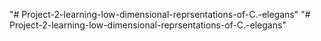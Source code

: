 "# Project-2-learning-low-dimensional-reprsentations-of-C.-elegans" 
"# Project-2-learning-low-dimensional-reprsentations-of-C.-elegans" 
